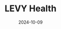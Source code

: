 ---  
layout: startup_page  
title: "LEVY Health"  
id: "levy.health"  
permalink: "/levyhealthlevy.health10092024/"  
website: "https://www.levy.health/"  
funding_round: "Seed"  
funding_amount: "$4.5M"  
investors: "XYZ Venture Capital, Atlantic Labs, Possible Ventures"  
about: "LEVY Health is a medical software company improving reproductive healthcare by offering clinical decision support and virtual care pathways. Its software streamlines diagnoses and treatment, reducing wait times and improving efficiency for both patients and providers. The platform integrates with electronic medical records and offers personalized recommendations based on medical guidelines and data."  
markets: "Healthtech, Medical Software, Women's Health, Reproductive Health, Fertility, FemTech, IVF, Egg Freezing"  
hq: "Dover, Delaware, United States"  
founded_year: "2020"  
linkedin: "https://www.linkedin.com/company/levy-health"  
twitter: ""  
instagram: ""  
facebook: "https://www.facebook.com/levyhealth"  
crunchbase: "https://www.crunchbase.com/organization/levy-health"  
pitchbook: "https://pitchbook.com/profiles/company/482762-89"  

date_display: "09-Oct-2024"  
date: "2024-10-09"

# SEO Optimization  
meta_title: "LEVY Health - Seed Funding ($4.5M)"  
meta_description: "LEVY Health, LEVY Health is a medical software company improving reproductive healthcare by offering clinical decision support and virtual care pathways. Its softw..."  
meta_keywords: "LEVY Health, Healthtech, Medical Software, Women's Health, Reproductive Health, Fertility, FemTech, IVF, Egg Freezing, Seed funding"  
canonical_url: "https://startup.projectstartups.com/levyhealthlevy.health10092024/"  
---